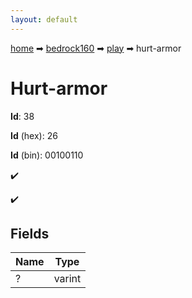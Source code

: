 ```yaml
---
layout: default
---
```


[home](/) ➡ [bedrock160](/protocol/bedrock160) ➡ [play](/protocol/bedrock160/play) ➡ hurt-armor

# Hurt-armor

**Id**: 38

**Id** (hex): 26

**Id** (bin): 00100110

✔️

✔️

## Fields

Name | Type
---|---
? | varint

